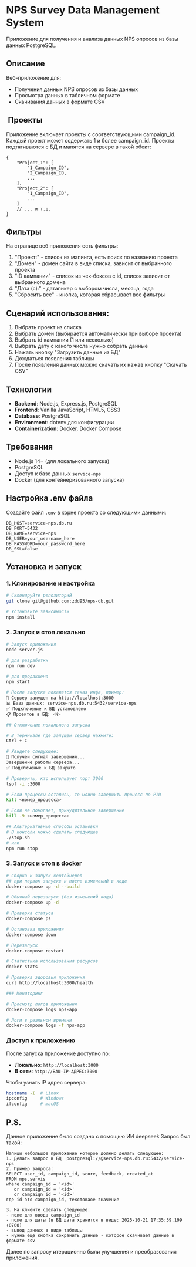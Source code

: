 # NPS Survey Data Management System

Приложение для получения и анализа данных NPS опросов из базы данных PostgreSQL.

## Описание

Веб-приложение для:
- Получения данных NPS опросов из базы данных
- Просмотра данных в табличном формате
- Скачивания данных в формате CSV

##  Проекты

Приложение включает проекты с соответствующими campaign_id.
Каждый проект может содержать 1 и более campaign_id.
Проекты подтягиваются с БД и мапятся на сервере в такой обект:
```
{
    "Project_1": [
        "1_Campaign_ID",
        "2_Campaign_ID,
        ...
    ],
    "Project_2": [
        "1_Campaign_ID",
        ...
    ]
    // ... и т.д.
}
```

## Фильтры

На странице веб приложения есть фильтры:
1. "Проект:" - список из мапинга, есть поиск по названию проекта
2. "Домен" - домен сайта в виде списка, зависит от выбранного проекта
3. "ID кампании" - список из чек-боксов с id, список зависит от выбранного домена
4. "Дата (с):" - датапикер с выбором числа, месяца, года
5. "Сбросить все" - кнопка, которая сбрасывает все фильтры

## Сценарий использования:

1. Выбрать проект из списка
2. Выбрать домен (выбирается автоматически при выборе проекта)
3. Выбрать id кампании (1 или несколько)
4. Выбрать дату с какого числа нужно собрать данные
5. Нажать кнопку "Загрузить данные из БД"
6. Дождаться появления таблицы
7. После появления данных можно скачать их нажав кнопку "Скачать CSV"

## Технологии

- **Backend**: Node.js, Express.js, PostgreSQL
- **Frontend**: Vanilla JavaScript, HTML5, CSS3
- **Database**: PostgreSQL
- **Environment**: dotenv для конфигурации
- **Containerization**: Docker, Docker Compose

## Требования

- Node.js 14+ (для локального запуска)
- PostgreSQL
- Доступ к базе данных `service-nps`
- Docker (для контейнеризованного запуска)

## Настройка .env файла

Создайте файл `.env` в корне проекта со следующими данными:
```env
DB_HOST=service-nps.db.ru
DB_PORT=5432
DB_NAME=service-nps
DB_USER=your_username_here
DB_PASSWORD=your_password_here
DB_SSL=false
```

## Установка и запуск

### 1. Клонирование и настройка

```bash
# Склонируйте репозиторий
git clone git@github.com:zdd95/nps-db.git

# Установите зависимости
npm install
```
### 2. Запуск и стоп локально

```bash
# Запуск приложения
node server.js

# для разработки
npm run dev

# для продакшена
npm start

# После запуска покажется такая инфа, пример:
🚀 Сервер запущен на http://localhost:3000
📊 База данных: service-nps.db.ru:5432/service-nps
✅ Подключение к БД установлено
📋 Проектов в БД: <N>

## Отключение локального запуска

# В терминале где запущен сервер нажмите:
Ctrl + C

# Увидете следующее:
🛑 Получен сигнал завершения...
Завершение работы сервера...
✅ Подключение к БД закрыто

# Проверить, кто использует порт 3000
lsof -i :3000

# Если процессы остались, то можно завершить процесс по PID
kill <номер_процесса>

# Если не помогает, принудительное завершение
kill -9 <номер_процесса>

## Альтернативные способы остановки
# В консоли можно сделать следующее
./stop.sh
# или
npm run stop
```

### 3. Запуск и стоп в docker

```bash
# Сборка и запуск контейнеров
## при первом запуске и после изменений в коде
docker-compose up -d --build

# Обычный перезапуск (без изменений кода)
docker-compose up -d

# Проверка статуса
docker-compose ps

# Остановка приложения
docker-compose down

# Перезапуск
docker-compose restart

# Статистика использования ресурсов
docker stats

# Проверка здоровья приложения
curl http://localhost:3000/health

### Мониторинг

# Просмотр логов приложения
docker-compose logs nps-app

# Логи в реальном времени
docker-compose logs -f nps-app
```

### Доступ к приложению

После запуска приложение доступно по:
- **Локально**: `http://localhost:3000`
- **В сети**: `http://ВАШ-IP-АДРЕС:3000`

Чтобы узнать IP адрес сервера:
```bash
hostname -I  # Linux
ipconfig     # Windows
ifconfig     # macOS
```

## P.S.

Данное приложение было создано с помощью ИИ deepseek
Запрос был такой:
 ```
Напиши небольшое приложение которое должно делать следующее:
1. Делать запрос в БД  postgresql://@service-nps.db.ru:5432/service-nps
2. Пример запроса:
SELECT user_id, campaign_id, score, feedback, created_at
FROM nps.servis
where campaign_id = '<id>'
	or campaign_id = '<id>'
	or campaign_id = '<id>'
где id это campaign_id, текстоваое значение

3. На клиенте сделать следующее:
- поле для ввода campaign_id
- поле для даты (в БД дата хранится в виде: 2025-10-21 17:35:59.199 +0700)
- вывод данных в виде таблицы
- нужна еще кнопка сохранить данные - которое скачивает данные в формате csv
```
Далее по запросу итерационно были улучшения и преобразования приложения.

